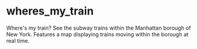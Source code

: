 # wheres_my_train

Where's my train?
See the subway trains within the Manhattan borough of New York.
Features a map displaying trains moving within the borough at real time.
